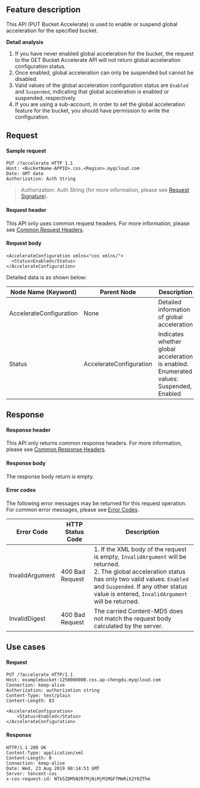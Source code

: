 ## Feature description

This API (PUT Bucket Accelerate) is used to enable or suspend global acceleration for the specified bucket.

**Detail analysis**

1. If you have never enabled global acceleration for the bucket, the request to the GET Bucket Accelerate API will not return global acceleration configuration status.
2. Once enabled, global acceleration can only be suspended but cannot be disabled.
3. Valid values of the global acceleration configuration status are `Enabled` and `Suspended`, indicating that global acceleration is enabled or suspended, respectively.
4. If you are using a sub-account, in order to set the global acceleration feature for the bucket, you should have permission to write the configuration.

## Request

#### Sample request

```shell
PUT /?accelerate HTTP 1.1
Host: <BucketName-APPID>.cos.<Region>.myqcloud.com
Date: GMT date
Authorization: Auth String
```

> Authorization: Auth String (for more information, please see [Request Signature](https://intl.cloud.tencent.com/document/product/436/7778)).

#### Request header

This API only uses common request headers. For more information, please see [Common Request Headers](https://intl.cloud.tencent.com/document/product/436/7728).

#### Request body

```shell
<AccelerateConfiguration xmlns="cos xmlns/"> 
  <Status>Enabled</Status> 
</AccelerateConfiguration>
```

Detailed data is as shown below:

| Node Name (Keyword)      | Parent Node                  | Description                                                 | Type      |
| ----------------------- | ----------------------- | ---------------------------------------------------- | --------- |
| AccelerateConfiguration | None                      | Detailed information of global acceleration                                   | Container |
| Status                  | AccelerateConfiguration | Indicates whether global acceleration is enabled. Enumerated values: Suspended, Enabled | Enum      |


## Response

#### Response header

This API only returns common response headers. For more information, please see [Common Response Headers](https://intl.cloud.tencent.com/document/product/436/7729). 

#### Response body

The response body return is empty.

#### Error codes

The following error messages may be returned for this request operation. For common error messages, please see [Error Codes](https://intl.cloud.tencent.com/document/product/436/7730).

| Error Code | HTTP Status Code | Description |
| --------------- | --------------- | ------------------------------------------------------------ |
| InvalidArgument | 400 Bad Request | 1. If the XML body of the request is empty, `InvalidArgument` will be returned. <br>2. The global acceleration status has only two valid values: `Enabled` and `Suspended`. If any other status value is entered, `InvalidArgument` will be returned. |
| InvalidDigest   | 400 Bad Request | The carried Content-MD5 does not match the request body calculated by the server.        |

## Use cases

#### Request

```shell
PUT /?accelerate HTTP/1.1
Host: examplebucket-1250000000.cos.ap-chengdu.myqcloud.com
Connection: keep-alive
Authorization: authorization string
Content-Type: text/plain
Content-Length: 83

<AccelerateConfiguration>
    <Status>Enabled</Status>
</AccelerateConfiguration>
```

#### Response

```shell
HTTP/1.1 200 OK
Content-Type: application/xml
Content-Length: 0
Connection: keep-alive
Date: Wed, 23 Aug 2019 08:14:53 GMT
Server: tencent-cos
x-cos-request-id: NTk5ZDM5N2RfMjNiMjM1MGFfMmRiX2Y0ZThm
```
